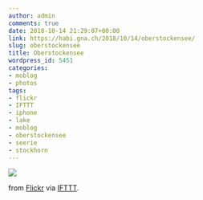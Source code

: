 ```yaml
---
author: admin
comments: true
date: 2018-10-14 21:29:07+00:00
link: https://habi.gna.ch/2018/10/14/oberstockensee/
slug: oberstockensee
title: Oberstockensee
wordpress_id: 5451
categories:
- moblog
- photos
tags:
- flickr
- IFTTT
- iphone
- lake
- moblog
- oberstockensee
- seerie
- stockhorn
---
```


![](https://static.flickr.com/1953/43502529790_2d5bb6e582_b.jpg)  

  

from [Flickr](https://flic.kr/p/29haQv5) via [IFTTT](https://ifttt.com/?ref=da&site=wordpress).
